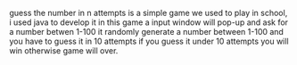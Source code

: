 guess the number in n attempts is a simple game we used to play in school, i used java to develop it
in this game a input window will pop-up and ask for a number betwen 1-100
it randomly generate a number between 1-100 and you have to guess it in 10 attempts
if you guess it under 10 attempts you will win otherwise game will over.
